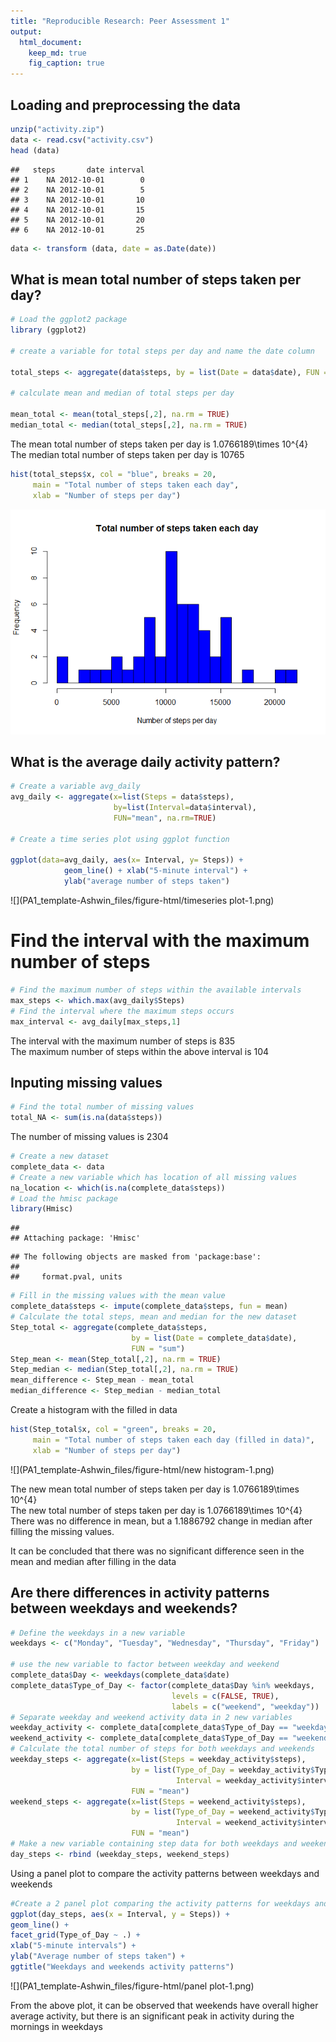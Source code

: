 ```yaml
---
title: "Reproducible Research: Peer Assessment 1"
output: 
  html_document: 
    keep_md: true
    fig_caption: true
---
```

## Loading and preprocessing the data

``` r
unzip("activity.zip")
data <- read.csv("activity.csv")
head (data)
```

```
##   steps       date interval
## 1    NA 2012-10-01        0
## 2    NA 2012-10-01        5
## 3    NA 2012-10-01       10
## 4    NA 2012-10-01       15
## 5    NA 2012-10-01       20
## 6    NA 2012-10-01       25
```

``` r
data <- transform (data, date = as.Date(date))
```

## What is mean total number of steps taken per day?


``` r
# Load the ggplot2 package
library (ggplot2)

# create a variable for total steps per day and name the date column

total_steps <- aggregate(data$steps, by = list(Date = data$date), FUN = "sum")

# calculate mean and median of total steps per day

mean_total <- mean(total_steps[,2], na.rm = TRUE)
median_total <- median(total_steps[,2], na.rm = TRUE)
```

The mean total number of steps taken per day is 1.0766189\times 10^{4}  
The median total number of steps taken per day is 10765


``` r
hist(total_steps$x, col = "blue", breaks = 20,
     main = "Total number of steps taken each day",
     xlab = "Number of steps per day")
```

![](PA1_template-Ashwin_files/figure-html/histogram-1.png)<!-- -->

## What is the average daily activity pattern?


``` r
# Create a variable avg_daily
avg_daily <- aggregate(x=list(Steps = data$steps), 
                       by=list(Interval=data$interval), 
                       FUN="mean", na.rm=TRUE)

# Create a time series plot using ggplot function  

ggplot(data=avg_daily, aes(x= Interval, y= Steps)) +    
            geom_line() + xlab("5-minute interval") +
            ylab("average number of steps taken") 
```

![](PA1_template-Ashwin_files/figure-html/timeseries plot-1.png)<!-- -->

# Find the interval with the maximum number of steps


``` r
# Find the maximum number of steps within the available intervals
max_steps <- which.max(avg_daily$Steps)
# Find the interval where the maximum steps occurs
max_interval <- avg_daily[max_steps,1]
```

The interval with the maximum number of steps is 835\
The maximum number of steps within the above interval is 104

## Inputing missing values


``` r
# Find the total number of missing values
total_NA <- sum(is.na(data$steps))
```

The number of missing values is 2304


``` r
# Create a new dataset
complete_data <- data
# Create a new variable which has location of all missing values
na_location <- which(is.na(complete_data$steps))
# Load the hmisc package
library(Hmisc)
```

```
## 
## Attaching package: 'Hmisc'
```

```
## The following objects are masked from 'package:base':
## 
##     format.pval, units
```

``` r
# Fill in the missing values with the mean value
complete_data$steps <- impute(complete_data$steps, fun = mean)
# Calculate the total steps, mean and median for the new dataset
Step_total <- aggregate(complete_data$steps, 
                           by = list(Date = complete_data$date), 
                           FUN = "sum")
Step_mean <- mean(Step_total[,2], na.rm = TRUE)
Step_median <- median(Step_total[,2], na.rm = TRUE)
mean_difference <- Step_mean - mean_total
median_difference <- Step_median - median_total
```

Create a histogram with the filled in data


``` r
hist(Step_total$x, col = "green", breaks = 20,
     main = "Total number of steps taken each day (filled in data)",
     xlab = "Number of steps per day")
```

![](PA1_template-Ashwin_files/figure-html/new histogram-1.png)<!-- -->

The new mean total number of steps taken per day is 1.0766189\times 10^{4}  
The new total number of steps taken per day is 1.0766189\times 10^{4}     
There was no difference in mean, but a 1.1886792 change in median after filling the missing values.  

It can be concluded that there was no significant difference seen in the mean and median after filling in the data  

## Are there differences in activity patterns between weekdays and weekends?


``` r
# Define the weekdays in a new variable
weekdays <- c("Monday", "Tuesday", "Wednesday", "Thursday", "Friday")

# use the new variable to factor between weekday and weekend
complete_data$Day <- weekdays(complete_data$date)
complete_data$Type_of_Day <- factor(complete_data$Day %in% weekdays,
                                    levels = c(FALSE, TRUE),
                                    labels = c("weekend", "weekday"))
# Separate weekday and weekend activity data in 2 new variables 
weekday_activity <- complete_data[complete_data$Type_of_Day == "weekday",]
weekend_activity <- complete_data[complete_data$Type_of_Day == "weekend",]
# Calculate the total number of steps for both weekdays and weekends 
weekday_steps <- aggregate(x=list(Steps = weekday_activity$steps),
                           by = list(Type_of_Day = weekday_activity$Type_of_Day, 
                                     Interval = weekday_activity$interval),
                           FUN = "mean")
weekend_steps <- aggregate(x=list(Steps = weekend_activity$steps), 
                           by = list(Type_of_Day = weekend_activity$Type_of_Day,
                                     Interval = weekend_activity$interval), 
                           FUN = "mean")
# Make a new variable containing step data for both weekdays and weekends with intervals 
day_steps <- rbind (weekday_steps, weekend_steps)
```
Using a panel plot to compare the activity patterns between weekdays and weekends 


``` r
#Create a 2 panel plot comparing the activity patterns for weekdays and weekends
ggplot(day_steps, aes(x = Interval, y = Steps)) + 
geom_line() + 
facet_grid(Type_of_Day ~ .) + 
xlab("5-minute intervals") + 
ylab("Average number of steps taken") + 
ggtitle("Weekdays and weekends activity patterns") 
```

![](PA1_template-Ashwin_files/figure-html/panel plot-1.png)<!-- -->

From the above plot, it can be observed that weekends have overall higher average activity, but there is an significant peak in activity during the mornings in weekdays
